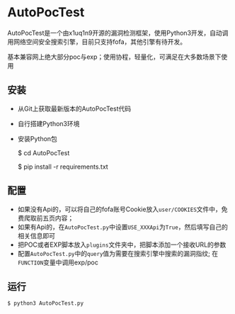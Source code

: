 # AutoPocTest
AutoPocTest是一个由x1uq1n9开源的漏洞检测框架，使用Python3开发，自动调用网络空间安全搜索引擎，目前只支持fofa，其他引擎有待开发。

基本兼容网上绝大部分poc与exp；使用协程，轻量化，可满足在大多数场景下使用

## 安装
- 从Git上获取最新版本的AutoPocTest代码
- 自行搭建Python3环境
- 安装Python包


    $ cd AutoPocTest
    
    $ pip install -r requirements.txt
    
## 配置
- 如果没有Api的，可以将自己的fofa账号Cookie放入`user/COOKIES`文件中，免费爬取前五页内容；
- 如果有Api的，在`AutoPocTest.py`中设置`USE_XXXApi`为`True`，然后填写自己的相关信息即可
- 把POC或者EXP脚本放入`plugins`文件夹中，把脚本添加一个接收URL的参数
- 配置`AutoPocTest.py`中的`query`值为需要在搜索引擎中搜索的漏洞指纹; 在`FUNCTION`变量中调用exp/poc

## 运行
    $ python3 AutoPocTest.py